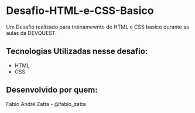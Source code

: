 # Desafio-HTML-e-CSS-Basico

Um Desafio realizado para treinamewnto de HTML e CSS basico durante as aulas da DEVQUEST.

## Tecnologias Utilizadas nesse desafio:

- HTML
- CSS

## Desenvolvido por quem:

Fabio André Zatta - @fabio_zatta
